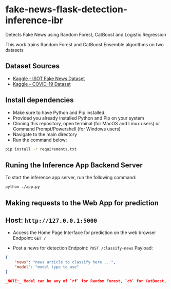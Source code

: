 # fake-news-flask-detection-inference-ibr

Detects Fake News using Random Forest, CatBoost and Logistic Regression

This work trains Random Forest and CatBoost Ensemble algorithms on two datasets 

## Dataset Sources
- [Kaggle - ISOT Fake News Dataset](https://www.kaggle.com/datasets/emineyetm/fake-news-detection-datasets/data)
- [Kaggle - COVID-19 Dataset]()


## Install dependencies
- Make sure to have Python and Pip installed.
- Provided you already installed Python and Pip on your system
- Cloning this repository, open terminal (for MacOS and Linux users) or Command Prompt/Powershell (for Windows users) 
- Navigate to the main directory
- Run the command below:

```bash
pip install -r requirements.txt
```

## Runing the Inference App Backend Server 
To start the inference app server, run the following command:

```bash
python ./app.py
```

## Making requests to the Web App for prediction

Host: `http://127.0.0.1:5000`
---

- Access the Home Page Interface for prediction on the web browser
Endpoint: `GET /`

- Post a news for detection
Endpoint: `POST /classify-news`
Payload:
```json
{
    "news": "news article to classify here ...",
    "model": "model type to use"
}

_NOTE:_ Model can be any of `rf` for Random Forest, `cb` for CatBoost, `logreg` for Logistic Regression or `best` for best model i.e. Random Forest.




